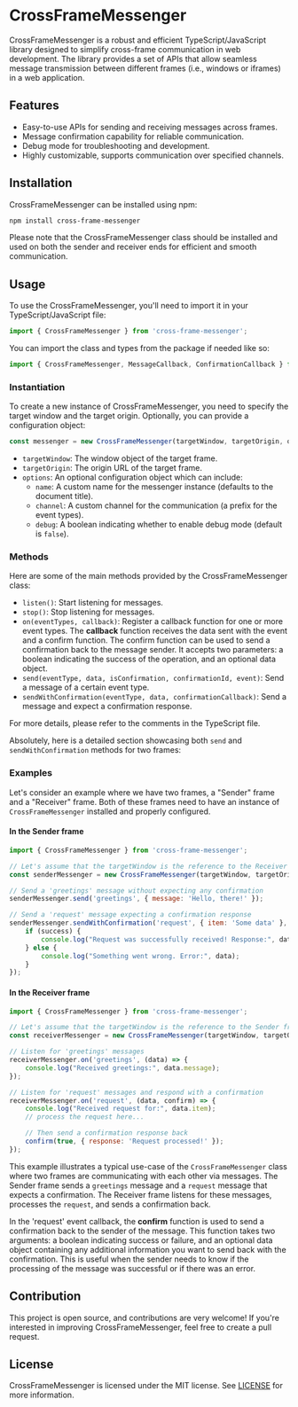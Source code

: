 # CrossFrameMessenger

CrossFrameMessenger is a robust and efficient TypeScript/JavaScript library designed to simplify cross-frame communication in web development. The library provides a set of APIs that allow seamless message transmission between different frames (i.e., windows or iframes) in a web application.

## Features

- Easy-to-use APIs for sending and receiving messages across frames.
- Message confirmation capability for reliable communication.
- Debug mode for troubleshooting and development.
- Highly customizable, supports communication over specified channels.

## Installation

CrossFrameMessenger can be installed using npm:

```bash
npm install cross-frame-messenger
```

Please note that the CrossFrameMessenger class should be installed and used on both the sender and receiver ends for efficient and smooth communication.

## Usage

To use the CrossFrameMessenger, you'll need to import it in your TypeScript/JavaScript file:

```javascript
import { CrossFrameMessenger } from 'cross-frame-messenger';
```

You can import the class and types from the package if needed like so:

```typescript
import { CrossFrameMessenger, MessageCallback, ConfirmationCallback } from 'cross-frame-messenger';
```

### Instantiation

To create a new instance of CrossFrameMessenger, you need to specify the target window and the target origin. Optionally, you can provide a configuration object:

```javascript
const messenger = new CrossFrameMessenger(targetWindow, targetOrigin, options);
```

- `targetWindow`: The window object of the target frame.
- `targetOrigin`: The origin URL of the target frame.
- `options`: An optional configuration object which can include:
    - `name`: A custom name for the messenger instance (defaults to the document title).
    - `channel`: A custom channel for the communication (a prefix for the event types).
    - `debug`: A boolean indicating whether to enable debug mode (default is `false`).

### Methods

Here are some of the main methods provided by the CrossFrameMessenger class:

- `listen()`: Start listening for messages.
- `stop()`: Stop listening for messages.
- `on(eventTypes, callback)`: Register a callback function for one or more event types. The **callback** function receives the data sent with the event and a confirm function. The confirm function can be used to send a confirmation back to the message sender. It accepts two parameters: a boolean indicating the success of the operation, and an optional data object.
- `send(eventType, data, isConfirmation, confirmationId, event)`: Send a message of a certain event type.
- `sendWithConfirmation(eventType, data, confirmationCallback)`: Send a message and expect a confirmation response.

For more details, please refer to the comments in the TypeScript file.

Absolutely, here is a detailed section showcasing both `send` and `sendWithConfirmation` methods for two frames:

### Examples

Let's consider an example where we have two frames, a "Sender" frame and a "Receiver" frame. Both of these frames need to have an instance of `CrossFrameMessenger` installed and properly configured.

#### In the Sender frame
```javascript
import { CrossFrameMessenger } from 'cross-frame-messenger';

// Let's assume that the targetWindow is the reference to the Receiver frame's window
const senderMessenger = new CrossFrameMessenger(targetWindow, targetOrigin, { name: 'Sender' });

// Send a 'greetings' message without expecting any confirmation
senderMessenger.send('greetings', { message: 'Hello, there!' });

// Send a 'request' message expecting a confirmation response
senderMessenger.sendWithConfirmation('request', { item: 'Some data' }, (success, data) => {
    if (success) {
        console.log("Request was successfully received! Response:", data);
    } else {
        console.log("Something went wrong. Error:", data);
    }
});
```

#### In the Receiver frame
```javascript
import { CrossFrameMessenger } from 'cross-frame-messenger';

// Let's assume that the targetWindow is the reference to the Sender frame's window
const receiverMessenger = new CrossFrameMessenger(targetWindow, targetOrigin, { name: 'Receiver' });

// Listen for 'greetings' messages
receiverMessenger.on('greetings', (data) => {
    console.log("Received greetings:", data.message);
});

// Listen for 'request' messages and respond with a confirmation
receiverMessenger.on('request', (data, confirm) => {
    console.log("Received request for:", data.item);
    // process the request here...

    // Then send a confirmation response back
    confirm(true, { response: 'Request processed!' });
});
```

This example illustrates a typical use-case of the `CrossFrameMessenger` class where two frames are communicating with each other via messages. The Sender frame sends a `greetings` message and a `request` message that expects a confirmation. The Receiver frame listens for these messages, processes the `request`, and sends a confirmation back.

In the 'request' event callback, the **confirm** function is used to send a confirmation back to the sender of the message. This function takes two arguments: a boolean indicating success or failure, and an optional data object containing any additional information you want to send back with the confirmation. This is useful when the sender needs to know if the processing of the message was successful or if there was an error.
## Contribution

This project is open source, and contributions are very welcome! If you're interested in improving CrossFrameMessenger, feel free to create a pull request.

## License

CrossFrameMessenger is licensed under the MIT license. See [LICENSE](LICENSE) for more information.
